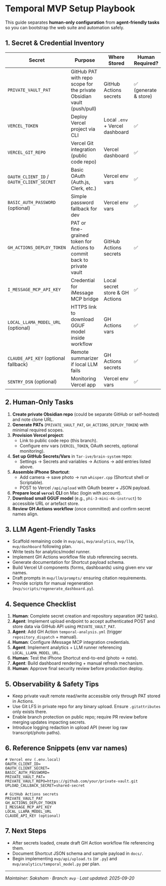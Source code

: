 # Temporal MVP Setup Playbook

This guide separates **human-only configuration** from **agent-friendly tasks** so you can bootstrap the web suite and automation safely.

## 1. Secret & Credential Inventory
| Secret | Purpose | Where Stored | Human Required? |
|--------|---------|--------------|-----------------|
| `PRIVATE_VAULT_PAT` | GitHub PAT with repo scope for the private Obsidian vault (push/pull) | GitHub Actions secrets | ✅ (generate & store) |
| `VERCEL_TOKEN` | Deploy Vercel project via CLI | Local `.env` + Vercel dashboard | ✅ |
| `VERCEL_GIT_REPO` | Vercel Git integration (public code repo) | Vercel dashboard | ✅ |
| `OAUTH_CLIENT_ID` / `OAUTH_CLIENT_SECRET` | Basic OAuth (Auth.js, Clerk, etc.) | Vercel env vars | ✅ |
| `BASIC_AUTH_PASSWORD` (optional) | Simple password fallback for dev | Vercel env vars | ✅ |
| `GH_ACTIONS_DEPLOY_TOKEN` | PAT or fine-grained token for Actions to commit back to private vault | GitHub Actions secrets | ✅ |
| `I_MESSAGE_MCP_API_KEY` | Credential for iMessage MCP bridge | Local secret store & GH Actions | ✅ |
| `LOCAL_LLAMA_MODEL_URL` (optional) | HTTPS link to download GGUF model inside workflow | GH Actions vars | ✅ |
| `CLAUDE_API_KEY` (optional fallback) | Remote summarizer if local LLM fails | GH Actions secrets | ✅ |
| `SENTRY_DSN` (optional) | Monitoring Vercel app | Vercel env vars | ✅ |

## 2. Human-Only Tasks
1. **Create private Obsidian repo** (could be separate GitHub or self-hosted) and note clone URL.
2. **Generate PATs** (`PRIVATE_VAULT_PAT`, `GH_ACTIONS_DEPLOY_TOKEN`) with minimal required scopes.
3. **Provision Vercel project**:
   - Link to public code repo (this branch).
   - Configure env vars (`VERCEL_TOKEN`, OAuth secrets, optional monitoring).
4. **Set up GitHub Secrets/Vars** in `Tar-ive/brain-system` repo:
   - Settings → Secrets and variables → Actions → add entries listed above.
5. **Assemble iPhone Shortcut**:
   - Add camera → save photo → run `whisper.cpp` (Shortcut shell or Scriptable).
   - POST to Vercel `/api/upload` with OAuth bearer + JSON payload.
6. **Prepare local `vercel` CLI** on Mac (login with account).
7. **Download small GGUF model** (e.g., `phi-3-mini-4k-instruct`) to accessible URL or artefact store.
8. **Review GH Actions workflow** (once committed) and confirm secret names align.

## 3. LLM Agent-Friendly Tasks
- Scaffold remaining code in `mvp/api`, `mvp/analytics`, `mvp/llm`, `mvp/dashboard` following plan.
- Write tests for analytics/model runner.
- Implement GH Actions workflow file stub referencing secrets.
- Generate documentation for Shortcut payload schema.
- Build Vercel UI components (forms, dashboards) using given env var names.
- Draft prompts in `mvp/llm/prompts/` ensuring citation requirements.
- Provide scripts for manual regeneration (`mvp/scripts/regenerate_dashboard.py`).

## 4. Sequence Checklist
1. **Human**: Complete secret creation and repository separation (#2 tasks).
2. **Agent**: Implement upload endpoint to accept authenticated POST and store data via GitHub API using `PRIVATE_VAULT_PAT`.
3. **Agent**: Add GH Action `temporal-analysis.yml` (trigger `repository_dispatch` + manual).
4. **Human**: Configure iMessage MCP integration credentials.
5. **Agent**: Implement analytics + LLM runner referencing `LOCAL_LLAMA_MODEL_URL`.
6. **Human**: Test the iPhone Shortcut end-to-end (photo → note).
7. **Agent**: Build dashboard rendering + manual refresh mechanism.
8. **Human**: Approve final security review before production deploy.

## 5. Observability & Safety Tips
- Keep private vault remote read/write accessible only through PAT stored in Actions.
- Use Git LFS in private repo for any binary upload. Ensure `.gitattributes` only exists there.
- Enable branch protection on public repo; require PR review before merging updates impacting secrets.
- Introduce logging redaction in upload API (never log raw transcript/photo paths).

## 6. Reference Snippets (env var names)
```
# Vercel env (.env.local)
OAUTH_CLIENT_ID=
OAUTH_CLIENT_SECRET=
BASIC_AUTH_PASSWORD=
PRIVATE_VAULT_PAT=
PRIVATE_VAULT_REPO=https://github.com/your/private-vault.git
UPLOAD_CALLBACK_SECRET=shared-secret

# GitHub Actions secrets
PRIVATE_VAULT_PAT
GH_ACTIONS_DEPLOY_TOKEN
I_MESSAGE_MCP_API_KEY
LOCAL_LLAMA_MODEL_URL
CLAUDE_API_KEY (optional)
```

## 7. Next Steps
- After secrets loaded, create draft GH Action workflow file referencing them.
- Document Shortcut JSON schema and sample payload in `docs/`.
- Begin implementing `mvp/api/upload.ts` (or `.py`) and `mvp/analytics/temporal_model.py` per plan.

---
*Maintainer: Saksham · Branch: `mvp` · Last updated: 2025-09-20*
